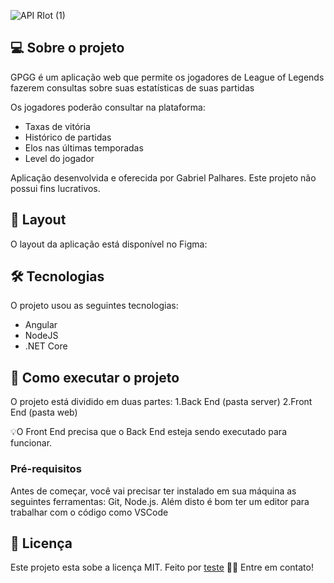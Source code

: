 ![API RIot (1)](https://user-images.githubusercontent.com/60354322/154312961-1e2288f0-7b65-492b-a15e-32a1540bdad5.png)
## 💻 Sobre o projeto
GPGG é um aplicação web que permite os jogadores de League of Legends fazerem consultas sobre suas estatísticas de suas partidas

Os jogadores poderão consultar na plataforma:
- Taxas de vitória
- Histórico de partidas
- Elos nas últimas temporadas
- Level do jogador

Aplicação desenvolvida e oferecida por Gabriel Palhares. Este projeto não possui fins lucrativos.

## 🎨 Layout
O layout da aplicação está disponível no Figma:

## 🛠 Tecnologias
O projeto usou as seguintes tecnologias:
- Angular
- NodeJS
- .NET Core

## 🚀 Como executar o projeto
O projeto está dividido em duas partes:
1.Back End (pasta server)
2.Front End (pasta web)

💡O Front End precisa que o Back End esteja sendo executado para funcionar.

### Pré-requisitos
Antes de começar, você vai precisar ter instalado em sua máquina as seguintes ferramentas: Git, Node.js. Além disto é bom ter um editor para trabalhar com o código como VSCode

## 📝 Licença
Este projeto esta sobe a licença MIT.
Feito por <a href="www.google.com">teste<a/> 👋🏽 Entre em contato!
